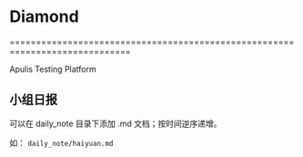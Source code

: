 # Diamond
=============================================================================

Apulis Testing Platform


小组日报
------------------------------------------------------------------------------
可以在 daily_note 目录下添加 .md 文档；按时间逆序递增。

如：
```daily_note/haiyuan.md ```
